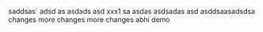 saddsas`
adsd
as
asdads
asd
xxx1
sa
asdas
asdsadas
asd
asddsaasadsdsa
changes
more changes
more changes abhi demo
